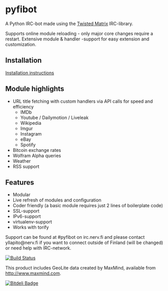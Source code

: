 pyfibot
=======

A Python IRC-bot made using the <a href="http://twistedmatrix.com/trac/">Twisted Matrix</a> IRC-library.

Supports online module reloading - only major core changes require a restart. Extensive module & handler -support for easy extension and customization.

Installation
------------
<a href="https://github.com/lepinkainen/pyfibot/wiki/Installation">Installation instructions</a>

Module highlights
---------------
<ul id="highlights">
   <li>URL title fetching with custom handlers via API calls for speed and efficiency
       <ul>
           <li>IMDb
           <li>Youtube / Dailymotion / Liveleak
           <li>Wikipedia
           <li>Imgur
           <li>Instagram
           <li>eBay
           <li>Spotify
       </ul>
   </li>
   <li>Bitcoin exchange rates
   <li>Wolfram Alpha queries
   <li>Weather
   <li>RSS support
</ul>

Features
--------
<ul id="features">
    <li>Modular</li>
    <li>Live refresh of modules and configuration</li>
    <li>Coder friendly (a basic module requires just 2 lines of boilerplate code)</li>
    <li>SSL-support</li>
    <li>IPv6-support</li>
    <li>virtualenv-support</li>
    <li>Works with torify</li>
</ul>

<p id="help">Support can be found at #pyfibot on irc.nerv.fi and please contact yllapito@nerv.fi if you want to connect outside of Finland (will be changed) or need help with IRC-network.</p>

[![Build Status](https://travis-ci.org/lepinkainen/pyfibot.png?branch=master)](https://travis-ci.org/lepinkainen/pyfibot)

This product includes GeoLite data created by MaxMind, available from <a href="http://www.maxmind.com">http://www.maxmind.com</a>.


[![Bitdeli Badge](https://d2weczhvl823v0.cloudfront.net/lepinkainen/pyfibot/trend.png)](https://bitdeli.com/free "Bitdeli Badge")
